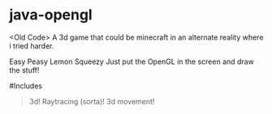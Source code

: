 # java-opengl
&lt;Old Code> A 3d game that could be minecraft in an alternate reality where i tried harder.

Easy Peasy Lemon Squeezy Just put the OpenGL in the screen and draw the stuff!

#Includes
> 3d! 
> Raytracing (sorta)!
> 3d movement!

